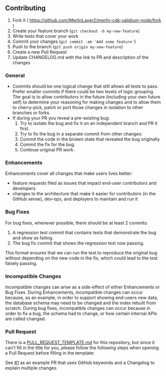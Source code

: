 ## Contributing 

1. Fork it ( <https://github.com/MerlinLayer2/merlin-cdk-validium-node/fork> )
2. Create your feature branch (`git checkout -b my-new-feature`)
3. Write tests that cover your work
4. Commit your changes (`git commit -am 'Add some feature'`)
5. Push to the branch (`git push origin my-new-feature`)
6. Create a new Pull Request
7. Update CHANGELOG.md with the link to PR and description of the changes

### General

* Commits should be one logical change that still allows all tests to pass. Prefer smaller commits if there could be two
  levels of logic grouping. The goal is to allow contributors in the future (including your own future self) to
  determine your reasoning for making changes and to allow them to cherry-pick, patch or port those changes in isolation
  to other branches or forks.
* If during your PR you reveal a pre-existing bug:
    1. Try to isolate the bug and fix it on an independent branch and PR it first.
    2. Try to fix the bug in a separate commit from other changes:
    1. Commit the code in the broken state that revealed the bug originally
    2. Commit the fix for the bug.
    3. Continue original PR work.

### Enhancements

Enhancements cover all changes that make users lives better:

* feature requests filed as issues that impact end-user contributors and developers
* changes to the architecture that make it easier for contributors (in the GitHub sense), dev-ops, and deployers to maintain and run it

### Bug Fixes

For bug fixes, whenever possible, there should be at least 2 commits:

1. A regression test commit that contains tests that demonstrate the bug and show as failing.
2. The bug fix commit that shows the regression test now passing.

This format ensures that we can run the test to reproduce the original bug without depending on the new code in the fix,
which could lead to the test falsely passing.

### Incompatible Changes

Incompatible changes can arise as a side-effect of either Enhancements or Bug Fixes. During Enhancements, incompatible
changes can occur because, as an example, in order to support showing end-users new data, the database schema may need
to be changed and the index rebuilt from scratch. During bug fixes, incompatible changes can occur because in order to
fix a bug, the schema had to change, or how certain internal APIs are called changed.

### Pull Request

There is a [PULL_REQUEST_TEMPLATE.md](PULL_REQUEST_TEMPLATE.md) for this repository, but since it can't fill in the
title for you, please follow the following steps when opening a Pull Request before filling in the template:

See [#1](https://github.com/MerlinLayer2/merlin-cdk-validium-node/pull/1) as an example PR that uses GitHub keywords and a Changelog to explain multiple changes.
